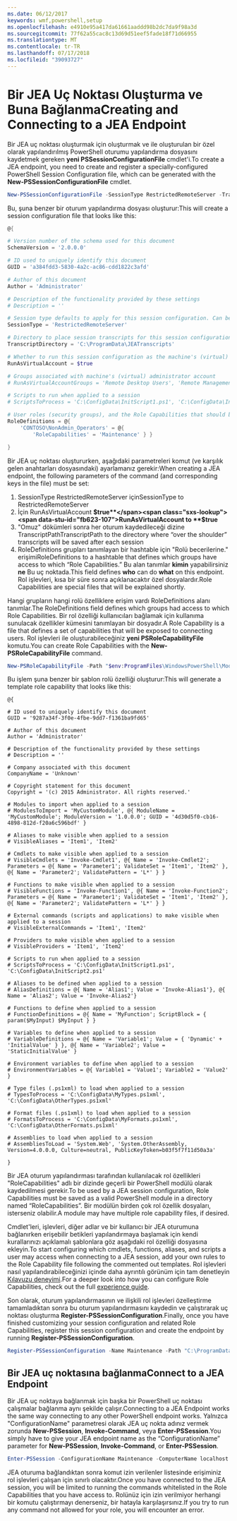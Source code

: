 ```yaml
---
ms.date: 06/12/2017
keywords: wmf,powershell,setup
ms.openlocfilehash: e4910e95a417da61661aaddd98b2dc7da9f98a3d
ms.sourcegitcommit: 77f62a55cac8c13d69d51eef5fade18f71d66955
ms.translationtype: MT
ms.contentlocale: tr-TR
ms.lasthandoff: 07/17/2018
ms.locfileid: "39093727"
---
```

# <a name="creating-and-connecting-to-a-jea-endpoint"></a><span data-ttu-id="fb623-102">Bir JEA Uç Noktası Oluşturma ve Buna Bağlanma</span><span class="sxs-lookup"><span data-stu-id="fb623-102">Creating and Connecting to a JEA Endpoint</span></span>
<span data-ttu-id="fb623-103">Bir JEA uç noktası oluşturmak için oluşturmak ve ile oluşturulan bir özel olarak yapılandırılmış PowerShell oturumu yapılandırma dosyasını kaydetmek gereken **yeni PSSessionConfigurationFile** cmdlet'i.</span><span class="sxs-lookup"><span data-stu-id="fb623-103">To create a JEA endpoint, you need to create and register a specially-configured PowerShell Session Configuration file, which can be generated with the **New-PSSessionConfigurationFile** cmdlet.</span></span>

```powershell
New-PSSessionConfigurationFile -SessionType RestrictedRemoteServer -TranscriptDirectory "C:\ProgramData\JEATranscripts" -RunAsVirtualAccount -RoleDefinitions @{ 'CONTOSO\NonAdmin_Operators' = @{ RoleCapabilities = 'Maintenance' }} -Path "$env:ProgramData\JEAConfiguration\Demo.pssc"
```

<span data-ttu-id="fb623-104">Bu, şuna benzer bir oturum yapılandırma dosyası oluşturur:</span><span class="sxs-lookup"><span data-stu-id="fb623-104">This will create a session configuration file that looks like this:</span></span>
```powershell
@{

# Version number of the schema used for this document
SchemaVersion = '2.0.0.0'

# ID used to uniquely identify this document
GUID = 'a384fdd3-5830-4a2c-ac86-cdd1822c3afd'

# Author of this document
Author = 'Administrator'

# Description of the functionality provided by these settings
# Description = ''

# Session type defaults to apply for this session configuration. Can be 'RestrictedRemoteServer' (recommended), 'Empty', or 'Default'
SessionType = 'RestrictedRemoteServer'

# Directory to place session transcripts for this session configuration
TranscriptDirectory = 'C:\ProgramData\JEATranscripts'

# Whether to run this session configuration as the machine's (virtual) administrator account
RunAsVirtualAccount = $true

# Groups associated with machine's (virtual) administrator account
# RunAsVirtualAccountGroups = 'Remote Desktop Users', 'Remote Management Users'

# Scripts to run when applied to a session
# ScriptsToProcess = 'C:\ConfigData\InitScript1.ps1', 'C:\ConfigData\InitScript2.ps1'

# User roles (security groups), and the Role Capabilities that should be applied to them when applied to a session
RoleDefinitions = @{
    'CONTOSO\NonAdmin_Operators' = @{
        'RoleCapabilities' = 'Maintenance' } }

}
```
<span data-ttu-id="fb623-105">Bir JEA uç noktası oluştururken, aşağıdaki parametreleri komut (ve karşılık gelen anahtarları dosyasındaki) ayarlamanız gerekir:</span><span class="sxs-lookup"><span data-stu-id="fb623-105">When creating a JEA endpoint, the following parameters of the command (and corresponding keys in the file) must be set:</span></span>
1.  <span data-ttu-id="fb623-106">SessionType RestrictedRemoteServer için</span><span class="sxs-lookup"><span data-stu-id="fb623-106">SessionType to RestrictedRemoteServer</span></span>
2.  <span data-ttu-id="fb623-107">İçin RunAsVirtualAccount **$true**</span><span class="sxs-lookup"><span data-stu-id="fb623-107">RunAsVirtualAccount to **$true**</span></span>
3.  <span data-ttu-id="fb623-108">"Omuz" dökümleri sonra her oturum kaydedileceği dizine TranscriptPath</span><span class="sxs-lookup"><span data-stu-id="fb623-108">TranscriptPath to the directory where “over the shoulder” transcripts will be saved after each session</span></span>
4.  <span data-ttu-id="fb623-109">RoleDefinitions grupları tanımlayan bir hashtable için "Rolü becerilerine." erişimi</span><span class="sxs-lookup"><span data-stu-id="fb623-109">RoleDefinitions to a hashtable that defines which groups have access to which “Role Capabilities.”</span></span>  <span data-ttu-id="fb623-110">Bu alan tanımlar **kimin** yapabilirsiniz **ne** Bu uç noktada.</span><span class="sxs-lookup"><span data-stu-id="fb623-110">This field defines **who** can do **what** on this endpoint.</span></span>   <span data-ttu-id="fb623-111">Rol işlevleri, kısa bir süre sonra açıklanacaktır özel dosyalardır.</span><span class="sxs-lookup"><span data-stu-id="fb623-111">Role Capabilities are special files that will be explained shortly.</span></span>


<span data-ttu-id="fb623-112">Hangi grupların hangi rolü özelliklere erişim vardı RoleDefinitions alanı tanımlar.</span><span class="sxs-lookup"><span data-stu-id="fb623-112">The RoleDefinitions field defines which groups had access to which Role Capabilities.</span></span>  <span data-ttu-id="fb623-113">Bir rol özelliği kullanıcıları bağlamak için kullanıma sunulacak özellikler kümesini tanımlayan bir dosyadır.</span><span class="sxs-lookup"><span data-stu-id="fb623-113">A Role Capability is a file that defines a set of capabilities that will be exposed to connecting users.</span></span>  <span data-ttu-id="fb623-114">Rol işlevleri ile oluşturabileceğiniz **yeni PSRoleCapabilityFile** komutu.</span><span class="sxs-lookup"><span data-stu-id="fb623-114">You can create Role Capabilities with the **New-PSRoleCapabilityFile** command.</span></span>

```powershell
New-PSRoleCapabilityFile -Path "$env:ProgramFiles\WindowsPowerShell\Modules\DemoModule\RoleCapabilities\Maintenance.psrc"
```

<span data-ttu-id="fb623-115">Bu işlem şuna benzer bir şablon rolü özelliği oluşturur:</span><span class="sxs-lookup"><span data-stu-id="fb623-115">This will generate a template role capability that looks like this:</span></span>
```
@{

# ID used to uniquely identify this document
GUID = '9287a34f-3f0e-4fbe-9dd7-f1361ba9fd65'

# Author of this document
Author = 'Administrator'

# Description of the functionality provided by these settings
# Description = ''

# Company associated with this document
CompanyName = 'Unknown'

# Copyright statement for this document
Copyright = '(c) 2015 Administrator. All rights reserved.'

# Modules to import when applied to a session
# ModulesToImport = 'MyCustomModule', @{ ModuleName = 'MyCustomModule'; ModuleVersion = '1.0.0.0'; GUID = '4d30d5f0-cb16-4898-812d-f20a6c596bdf' }

# Aliases to make visible when applied to a session
# VisibleAliases = 'Item1', 'Item2'

# Cmdlets to make visible when applied to a session
# VisibleCmdlets = 'Invoke-Cmdlet1', @{ Name = 'Invoke-Cmdlet2'; Parameters = @{ Name = 'Parameter1'; ValidateSet = 'Item1', 'Item2' }, @{ Name = 'Parameter2'; ValidatePattern = 'L*' } }

# Functions to make visible when applied to a session
# VisibleFunctions = 'Invoke-Function1', @{ Name = 'Invoke-Function2'; Parameters = @{ Name = 'Parameter1'; ValidateSet = 'Item1', 'Item2' }, @{ Name = 'Parameter2'; ValidatePattern = 'L*' } }

# External commands (scripts and applications) to make visible when applied to a session
# VisibleExternalCommands = 'Item1', 'Item2'

# Providers to make visible when applied to a session
# VisibleProviders = 'Item1', 'Item2'

# Scripts to run when applied to a session
# ScriptsToProcess = 'C:\ConfigData\InitScript1.ps1', 'C:\ConfigData\InitScript2.ps1'

# Aliases to be defined when applied to a session
# AliasDefinitions = @{ Name = 'Alias1'; Value = 'Invoke-Alias1'}, @{ Name = 'Alias2'; Value = 'Invoke-Alias2'}

# Functions to define when applied to a session
# FunctionDefinitions = @{ Name = 'MyFunction'; ScriptBlock = { param($MyInput) $MyInput } }

# Variables to define when applied to a session
# VariableDefinitions = @{ Name = 'Variable1'; Value = { 'Dynamic' + 'InitialValue' } }, @{ Name = 'Variable2'; Value = 'StaticInitialValue' }

# Environment variables to define when applied to a session
# EnvironmentVariables = @{ Variable1 = 'Value1'; Variable2 = 'Value2' }

# Type files (.ps1xml) to load when applied to a session
# TypesToProcess = 'C:\ConfigData\MyTypes.ps1xml', 'C:\ConfigData\OtherTypes.ps1xml'

# Format files (.ps1xml) to load when applied to a session
# FormatsToProcess = 'C:\ConfigData\MyFormats.ps1xml', 'C:\ConfigData\OtherFormats.ps1xml'

# Assemblies to load when applied to a session
# AssembliesToLoad = 'System.Web', 'System.OtherAssembly, Version=4.0.0.0, Culture=neutral, PublicKeyToken=b03f5f7f11d50a3a'

}
```

<span data-ttu-id="fb623-116">Bir JEA oturum yapılandırması tarafından kullanılacak rol özellikleri "RoleCapabilities" adlı bir dizinde geçerli bir PowerShell modülü olarak kaydedilmesi gerekir.</span><span class="sxs-lookup"><span data-stu-id="fb623-116">To be used by a JEA session configuration, Role Capabilities must be saved as a valid PowerShell module in a directory named “RoleCapabilities”.</span></span> <span data-ttu-id="fb623-117">Bir modülün birden çok rol özellik dosyaları, isterseniz olabilir.</span><span class="sxs-lookup"><span data-stu-id="fb623-117">A module may have multiple role capability files, if desired.</span></span>

<span data-ttu-id="fb623-118">Cmdlet'leri, işlevleri, diğer adlar ve bir kullanıcı bir JEA oturumuna bağlanırken erişebilir betikleri yapılandırmaya başlamak için kendi kurallarınızı açıklamalı şablonlara göz aşağıdaki rol özelliği dosyasına ekleyin.</span><span class="sxs-lookup"><span data-stu-id="fb623-118">To start configuring which cmdlets, functions, aliases, and scripts a user may access when connecting to a JEA session, add your own rules to the Role Capability file following the commented out templates.</span></span> <span data-ttu-id="fb623-119">Rol işlevleri nasıl yapılandırabileceğinizi içinde daha ayrıntılı görünüm için tam denetleyin [Kılavuzu deneyimi](http://aka.ms/JEA).</span><span class="sxs-lookup"><span data-stu-id="fb623-119">For a deeper look into how you can configure Role Capabilities, check out the full [experience guide](http://aka.ms/JEA).</span></span>

<span data-ttu-id="fb623-120">Son olarak, oturum yapılandırmasının ve ilişkili rol işlevleri özelleştirme tamamladıktan sonra bu oturum yapılandırmasını kaydedin ve çalıştırarak uç noktası oluşturma **Register-PSSessionConfiguration**.</span><span class="sxs-lookup"><span data-stu-id="fb623-120">Finally, once you have finished customizing your session configuration and related Role Capabilities, register this session configuration and create the endpoint by running **Register-PSSessionConfiguration**.</span></span>

```powershell
Register-PSSessionConfiguration -Name Maintenance -Path "C:\ProgramData\JEAConfiguration\Demo.pssc"
```

## <a name="connect-to-a-jea-endpoint"></a><span data-ttu-id="fb623-121">Bir JEA uç noktasına bağlanma</span><span class="sxs-lookup"><span data-stu-id="fb623-121">Connect to a JEA Endpoint</span></span>

<span data-ttu-id="fb623-122">Bir JEA uç noktaya bağlanmak için başka bir PowerShell uç noktası çalışmalar bağlanma aynı şekilde çalışır.</span><span class="sxs-lookup"><span data-stu-id="fb623-122">Connecting to a JEA Endpoint works the same way connecting to any other PowerShell endpoint works.</span></span>  <span data-ttu-id="fb623-123">Yalnızca "ConfigurationName" parametresi olarak JEA uç nokta adınız vermek zorunda **New-PSSession**, **Invoke-Command**, veya **Enter-PSSession**.</span><span class="sxs-lookup"><span data-stu-id="fb623-123">You simply have to give your JEA endpoint name as the “ConfigurationName” parameter for **New-PSSession**, **Invoke-Command**, or **Enter-PSSession**.</span></span>

```powershell
Enter-PSSession -ConfigurationName Maintenance -ComputerName localhost
```

<span data-ttu-id="fb623-124">JEA oturuma bağlandıktan sonra komut izin verilenler listesinde erişiminiz rol işlevleri çalışan için sınırlı olacaktır.</span><span class="sxs-lookup"><span data-stu-id="fb623-124">Once you have connected to the JEA session, you will be limited to running the commands whitelisted in the Role Capabilities that you have access to.</span></span> <span data-ttu-id="fb623-125">Rolünüz için izin verilmiyor herhangi bir komutu çalıştırmayı denerseniz, bir hatayla karşılaşırsınız.</span><span class="sxs-lookup"><span data-stu-id="fb623-125">If you try to run any command not allowed for your role, you will encounter an error.</span></span>